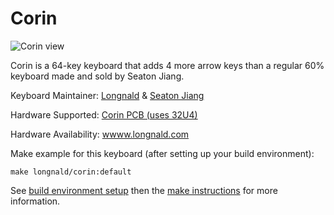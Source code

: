 # Corin

![Corin view](https://github.com/longnald/corin/raw/master/view/view-1.jpg)

Corin is a 64-key keyboard that adds 4 more arrow keys than a regular 60% keyboard made and sold by Seaton Jiang.

Keyboard Maintainer: [Longnald](https://github.com/longnald) & [Seaton Jiang](https://github.com/seatonjiang)

Hardware Supported: [Corin PCB (uses 32U4)](https://github.com/longnald/corin)

Hardware Availability: [wwww.longnald.com](https://wwww.longnald.com/)

Make example for this keyboard (after setting up your build environment):

```shell
make longnald/corin:default
```

See [build environment setup](https://docs.qmk.fm/#/getting_started_build_tools) then the [make instructions](https://docs.qmk.fm/#/getting_started_make_guide) for more information.
